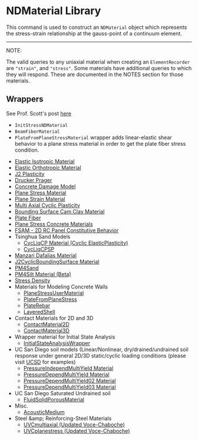 # NDMaterial Library

This command is used to construct an `NDMaterial`
object which represents the stress-strain relationship at the
gauss-point of a continuum element.

<hr />

<p>NOTE:</p>

The valid queries to any uniaxial material when creating an
`ElementRecorder` are `"strain"`, and `"stress"`. Some materials have
additional queries to which they will respond. These are documented in
the NOTES section for those materials.


## Wrappers

See Prof. Scott's post [here](https://portwooddigital.com/2020/07/11/theres-a-wrapper-for-that/)

- `InitStressNDMaterial`
- `BeamFiberMaterial`
- `PlateFromPlaneStressMaterial` wrapper adds linear-elastic shear behavior to a plane stress material in order to get the plate fiber stress condition.

<ul>
<li><a href="Elastic_Isotropic_Material" title="wikilink">Elastic
Isotropic Material</a></li>
<li><a href="Elastic_Orthotropic_Material" title="wikilink">Elastic
Orthotropic Material</a></li>
<li><a href="J2_Plasticity_Material" title="wikilink">J2 Plasticity</a></li>
<li><a href="Drucker_Prager" title="wikilink"> Drucker Prager</a></li>
<li><a href="Damage2p" title="wikilink"> Concrete Damage Model</a></li>
<li><a href="Plane_Stress_Material" title="wikilink">Plane Stress Material</a></li>
<li><a href="Plane_Strain_Material" title="wikilink">Plane Strain Material</a></li>
<li><a href="MCP" title="wikilink"> Multi Axial Cyclic Plasticity</a></li>
<li><a href="Bounding_Cam_Clay" title="wikilink"> Bounding Surface Cam Clay Material</a></li>
<li><a href="Plate_Fiber_Material" title="wikilink">Plate Fiber</a></li>
<li><a href="Plane_Stress_Concrete_Materials" title="wikilink">Plane Stress Concrete Materials</a></li>
<li><a href="FSAM_-_2D_RC_Panel_Constitutive_Behavior" >FSAM - 2D RC Panel Constitutive Behavior</a></li>


<li>Tsinghua Sand Models
  <ul>
  <li><a href="CycLiqCP_Material_(Cyclic_ElasticPlasticity)"
  title="wikilink">CycLiqCP Material (Cyclic ElasticPlasticity)</a></li>
  <li><a href="CycLiqCPSP_Material" title="wikilink">CycLiqCPSP</a></li>
  </ul>
</li>

<li><a href="Manzari_Dafalias_Material" title="wikilink">Manzari Dafalias Material</a></li>
<li><a href="J2CyclicBoundingSurface_Material" title="wikilink">J2CyclicBoundingSurface Material</a></li>
<li><a href="PM4Sand_Material" title="wikilink">PM4Sand</a></li>
<li><a href="PM4Silt_Material_(Beta)" title="wikilink">PM4Silt Material (Beta)</a></li>
<li><a href="Stress_Density_Material" title="wikilink">Stress Density</a></li>

<li>Materials for Modeling Concrete Walls
<ul>
  <li><a
  href="http://www.luxinzheng.net/download/OpenSEES/En_THUShell_OpenSEES.htm">PlaneStressUserMaterial</a></li>
  <li><a
  href="http://www.luxinzheng.net/download/OpenSEES/En_THUShell_OpenSEES.htm">PlateFromPlaneStress</a></li>
  <li><a
  href="http://www.luxinzheng.net/download/OpenSEES/En_THUShell_OpenSEES.htm">PlateRebar</a></li>
  <li><a
  href="http://www.luxinzheng.net/download/OpenSEES/En_THUShell_OpenSEES.htm">LayeredShell</a></li>
  </ul>
</li>

<li>Contact Materials for 2D and 3D
  <ul>
  <li><a href="ContactMaterial2D" >ContactMaterial2D</a></li>
  <li><a href="ContactMaterial3D" >ContactMaterial3D</a></li>
  </ul></li>
  <li>Wrapper material for Initial State Analysis
  <ul>
  <li><a href="InitialStateAnalysisWrapper" >InitialStateAnalysisWrapper</a></li>
  </ul>
</li>


<li>UC San Diego soil models (Linear/Nonlinear, dry/drained/undrained
soil response under general 2D/3D static/cyclic loading conditions
(please visit <a href="http://soilquake.net/opensees">UCSD</a> for examples)
<ul>
<li><a href="PressureIndependMultiYield_Material" >PressureIndependMultiYield Material</a></li>
<li><a href="PressureDependMultiYield_Material" >PressureDependMultiYield Material</a></li>
<li><a href="PressureDependMultiYield02_Material" >PressureDependMultiYield02 Material</a></li>
<li><a href="PressureDependMultiYield03_Material" >PressureDependMultiYield03 Material</a></li>
</ul></li>
<li>UC San Diego Saturated Undrained soil
<ul>
<li><a href="FluidSolidPorousMaterial" >FluidSolidPorousMaterial</a></li>
</ul></li>
<li>Misc.
<ul>
<li><a href="AcousticMedium" title="wikilink">AcousticMedium</a></li>
</ul></li>
<li>Steel &amp;amp; Reinforcing-Steel Materials
<ul>
<li><a href="UVCmultiaxial_(Updated_Voce-Chaboche)" >UVCmultiaxial (Updated Voce-Chaboche)</a></li>
<li><a href="UVCplanestress_(Updated_Voce-Chaboche)" >UVCplanestress (Updated Voce-Chaboche)</a></li>
</ul></li>
</ul>

